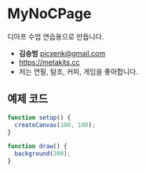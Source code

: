 # MyNoCPage
디아프 수업 연습용으로 만듭니다.

- **김승범** picxenk@gmail.com
- https://metakits.cc
- 저는 연필, 탐조, 커피, 게임을 좋아합니다.

## 예제 코드 
```javascript
function setup() {
  createCanvas(100, 100);
}

function draw() {
  background(200);
}
```
